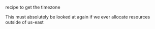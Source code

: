 recipe to get the timezone 


This must absolutely be looked at again if we ever allocate resources outside of us-east
